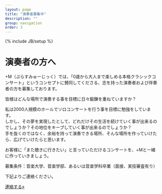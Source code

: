 ```yaml
---
layout: page
title: "演奏者募集中"
description: ""
group: navigation
order: 3
---
```

{% include JB/setup %}
# 演奏者の方へ
+M（ぷらすみゅーじっく）では、「0歳から大人まで楽しめる本格クラシックコンサート」というコンセプトに賛同してくださる、志を持った演奏者および伴奏者の方を募集しております。

皆様はどんな場所で演奏する事を目標に日々鍛錬を重ねていますか？

私は2000人規模のホールでソロコンサートを行う事を目標に勉強をしています。  
しかし、その夢を実現したとして、どれだけその生活を続けていく事が出来るのでしょうか？その地位をキープしていく事が出来るのでしょうか？  
手を抜くのではなく、余裕を持って演奏できる場所、そんな場所を作っていけたら、広げていけたらと思います。 

お客様に「また聴きに行きたい」と言っていただけるコンサートを、+Mと一緒に作っていきましょう。

募集条件：音楽大学、音楽学部、あるいは音楽学科卒業（面接、実技審査有り）

下記よりご連絡ください。

<p><a class="btn btn-default" href="{{ BASE_PATH }}/contact.html" role="button">連絡する»</a></p>